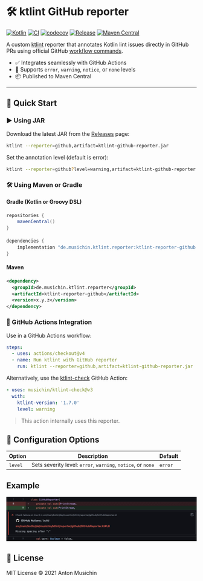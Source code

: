 # 🛠 ktlint GitHub reporter
[![Kotlin](https://img.shields.io/badge/Kotlin-2.2.0-blue.svg)](http://kotlinlang.org)
[![CI](https://github.com/musichin/ktlint-github-reporter/actions/workflows/ci.yml/badge.svg)](https://github.com/musichin/ktlint-github-reporter/actions/workflows/ci.yml)
[![codecov](https://codecov.io/gh/musichin/ktlint-github-reporter/branch/main/graph/badge.svg?token=I2LXI4OUBT)](https://codecov.io/gh/musichin/ktlint-github-reporter)
[![Release](https://img.shields.io/github/v/release/musichin/ktlint-github-reporter)](https://github.com/musichin/ktlint-github-reporter/releases)
[![Maven Central](https://img.shields.io/maven-central/v/de.musichin.ktlint.reporter/ktlint-reporter-github)](https://central.sonatype.com/artifact/de.musichin.ktlint.reporter/ktlint-reporter-github)

A custom [ktlint](https://ktlint.github.io) reporter that annotates Kotlin lint issues directly in GitHub PRs using official GitHub [workflow commands](https://docs.github.com/en/actions/reference/workflow-commands-for-github-actions#setting-an-error-message).

- ✅ Integrates seamlessly with GitHub Actions
- 🎯 Supports `error`, `warning`, `notice`, or `none` levels
- 📦 Published to Maven Central

---

## 🚀 Quick Start

### ▶️ Using JAR
Download the latest JAR from the [Releases](https://github.com/musichin/ktlint-github-reporter/releases) page:

```bash
ktlint --reporter=github,artifact=ktlint-github-reporter.jar
```
Set the annotation level (default is error):
```bash
ktlint --reporter=github?level=warning,artifact=ktlint-github-reporter.jar
```

### 🛠 Using Maven or Gradle

#### Gradle (Kotlin or Groovy DSL)
```groovy
repositories {
    mavenCentral()
}

dependencies {
    implementation "de.musichin.ktlint.reporter:ktlint-reporter-github:x.y.z"
}
```

#### Maven
```xml
<dependency>
  <groupId>de.musichin.ktlint.reporter</groupId>
  <artifactId>ktlint-reporter-github</artifactId>
  <version>x.y.z</version>
</dependency>
```

### 🧪 GitHub Actions Integration
Use in a GitHub Actions workflow:
```yaml
steps:
  - uses: actions/checkout@v4
  - name: Run ktlint with GitHub reporter
    run: ktlint --reporter=github,artifact=ktlint-github-reporter.jar
```
Alternatively, use the [ktlint-check](https://github.com/musichin/ktlint-check) GitHub Action:
```yaml
- uses: musichin/ktlint-check@v3
  with:
    ktlint-version: '1.7.0'
    level: warning
```
> This action internally uses this reporter.

## 🔧 Configuration Options
| Option  | Description                                                  | Default |
|---------|--------------------------------------------------------------|---------|
| `level` | Sets severity level: `error`, `warning`, `notice`, or `none` | `error` |

## Example
![](example.jpg)

## 📝 License
MIT License © 2021 Anton Musichin
